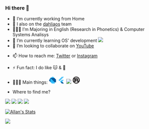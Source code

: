 ### Hi there 👋

- 🔭 I’m currently working from Home
- 👨 I also on the [dahliaos](https://github.com/dahliaos) team
- 🧑🏼‍🎓 I’m Majoring in English (Research in Phonetics) & Computer Systems Analisys
- 🌱 I’m currently learning OS' development <img height="24" src="https://avatars0.githubusercontent.com/u/12826430?s=200&v=4">
- 👯 I’m looking to collaborate on [YouTube](https://www.youtube.com/channel/UCrFTsrNTqLaVleQ_FeKYrsQ)
<!-- - 🤔 I’m looking for help with ... -->
<!-- - 💬 Ask me about ... -->
- 📫 How to reach me: [Twitter](https://twitter.com/allansrc) or [Instagram](https://instagram.com/allansrc)
<!-- - 😄 Pronouns: ... -->
- ⚡ Fun fact: I do like 🐱 & 🦆

- 👨🏼‍💻  Main things:
<code><img height="24" src="https://raw.githubusercontent.com/github/explore/80688e429a7d4ef2fca1e82350fe8e3517d3494d/topics/dart/dart.png"></code>
<code><img height="24" src="https://raw.githubusercontent.com/github/explore/80688e429a7d4ef2fca1e82350fe8e3517d3494d/topics/flutter/flutter.png"></code>
<code><img height="24" src="https://avatars0.githubusercontent.com/u/12826430?s=200&v=4"></code>
<code><img height="24" src="https://raw.githubusercontent.com/github/explore/80688e429a7d4ef2fca1e82350fe8e3517d3494d/topics/rust/rust.png"></code>

- Where to find me?

<a href="https://medium.com/@allansrc"><img src="https://img.shields.io/badge/Medium-12100E?style=for-the-badge&logo=medium&logoColor=white" /></a>
<a href="https://linkedin.com/in/allanrt"> <img src="https://img.shields.io/badge/LinkedIn-0077B5?style=for-the-badge&logo=linkedin&logoColor=white" /></a>
<a href="https://twitch.tv/duckdevtv"><img src="https://img.shields.io/badge/Twitch-9146FF?style=for-the-badge&logo=twitch&logoColor=white" /></a>
<a href="https://www.youtube.com/channel/UCrFTsrNTqLaVleQ_FeKYrsQ"><img src="https://img.shields.io/badge/YouTube-FF0000?style=for-the-badge&logo=youtube&logoColor=white" /></a>


[![Allan's Stats](https://github-readme-stats.vercel.app/api?username=allansrc&&show_icons=true&title_color=FFA10B&icon_color=FFA10B&text_color=ffffff&bg_color=151515)](https://github.com/allansrc)

<!-- <img src="https://github-readme-stats.vercel.app/api/top-langs/?username=allansrc&theme=dark&layout=compact&show_icons=true&title_color=FFA10B&icon_color=FFA10B"/> -->


<code><img src="https://komarev.com/ghpvc/?username=allansrc&style=flat&color=yellow"></code>





